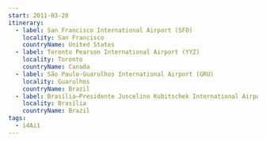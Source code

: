 ```yaml
---
start: 2011-03-20
itinerary:
  - label: San Francisco International Airport (SFO)
    locality: San Francisco
    countryName: United States
  - label: Toronto Pearson International Airport (YYZ)
    locality: Toronto
    countryName: Canada
  - label: São Paulo-Guarulhos International Airport (GRU)
    locality: Guarulhos
    countryName: Brazil
  - label: Brasília–Presidente Juscelino Kubitschek International Airport (BSB)
    locality: Brasília
    countryName: Brazil
tags:
  - i4Ai1
---
```


